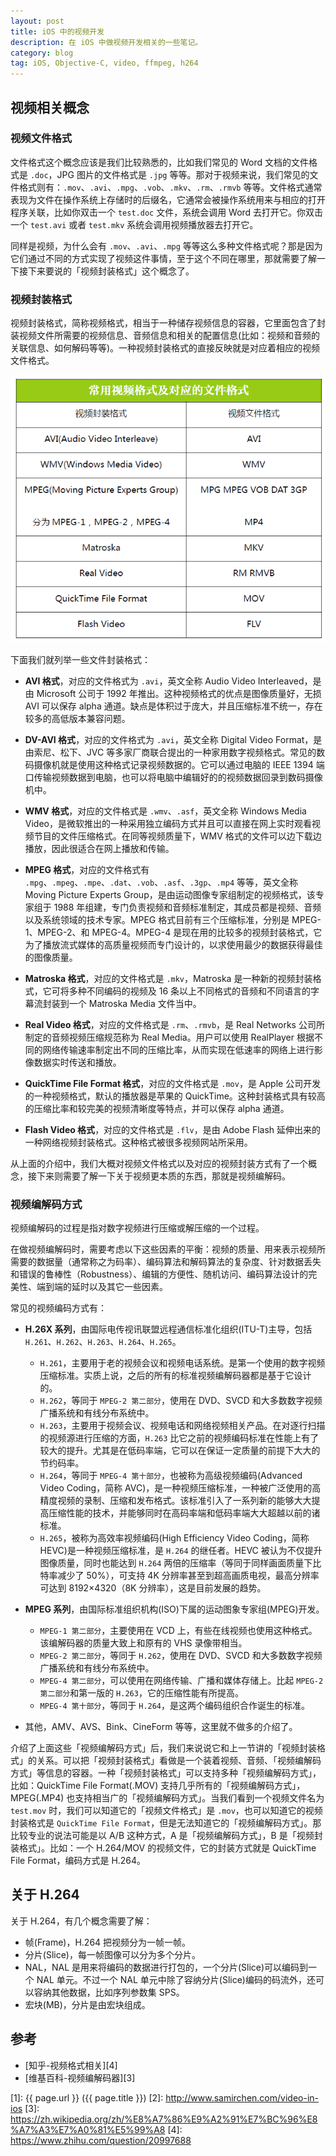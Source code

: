 ```yaml
---
layout: post
title: iOS 中的视频开发
description: 在 iOS 中做视频开发相关的一些笔记。
category: blog
tag: iOS, Objective-C, video, ffmpeg, h264
---
```



## 视频相关概念

### 视频文件格式

文件格式这个概念应该是我们比较熟悉的，比如我们常见的 Word 文档的文件格式是 `.doc`，JPG 图片的文件格式是 `.jpg` 等等。那对于视频来说，我们常见的文件格式则有：`.mov`、`.avi`、`.mpg`、`.vob`、`.mkv`、`.rm`、`.rmvb` 等等。文件格式通常表现为文件在操作系统上存储时的后缀名，它通常会被操作系统用来与相应的打开程序关联，比如你双击一个 `test.doc` 文件，系统会调用 Word 去打开它。你双击一个 `test.avi` 或者 `test.mkv` 系统会调用视频播放器去打开它。

同样是视频，为什么会有 `.mov`、`.avi`、`.mpg` 等等这么多种文件格式呢？那是因为它们通过不同的方式实现了视频这件事情，至于这个不同在哪里，那就需要了解一下接下来要说的「视频封装格式」这个概念了。




### 视频封装格式


视频封装格式，简称视频格式，相当于一种储存视频信息的容器，它里面包含了封装视频文件所需要的视频信息、音频信息和相关的配置信息(比如：视频和音频的关联信息、如何解码等等)。一种视频封装格式的直接反映就是对应着相应的视频文件格式。

![image](../../images/video-in-ios/video-format.jpg)


下面我们就列举一些文件封装格式：

- **AVI 格式**，对应的文件格式为 `.avi`，英文全称 Audio Video Interleaved，是由 Microsoft 公司于 1992 年推出。这种视频格式的优点是图像质量好，无损 AVI 可以保存 alpha 通道。缺点是体积过于庞大，并且压缩标准不统一，存在较多的高低版本兼容问题。

- **DV-AVI 格式**，对应的文件格式为 `.avi`，英文全称 Digital Video Format，是由索尼、松下、JVC 等多家厂商联合提出的一种家用数字视频格式。常见的数码摄像机就是使用这种格式记录视频数据的。它可以通过电脑的 IEEE 1394 端口传输视频数据到电脑，也可以将电脑中编辑好的的视频数据回录到数码摄像机中。

- **WMV 格式**，对应的文件格式是 `.wmv`、`.asf`，英文全称 Windows Media Video，是微软推出的一种采用独立编码方式并且可以直接在网上实时观看视频节目的文件压缩格式。在同等视频质量下，WMV 格式的文件可以边下载边播放，因此很适合在网上播放和传输。

- **MPEG 格式**，对应的文件格式有 `.mpg`、`.mpeg`、`.mpe`、`.dat`、`.vob`、`.asf`、`.3gp`、`.mp4` 等等，英文全称 Moving Picture Experts Group，是由运动图像专家组制定的视频格式，该专家组于 1988 年组建，专门负责视频和音频标准制定，其成员都是视频、音频以及系统领域的技术专家。MPEG 格式目前有三个压缩标准，分别是 MPEG-1、MPEG-2、和 MPEG-4。MPEG-4 是现在用的比较多的视频封装格式，它为了播放流式媒体的高质量视频而专门设计的，以求使用最少的数据获得最佳的图像质量。


- **Matroska 格式**，对应的文件格式是 `.mkv`，Matroska 是一种新的视频封装格式，它可将多种不同编码的视频及 16 条以上不同格式的音频和不同语言的字幕流封装到一个 Matroska Media 文件当中。

- **Real Video 格式**，对应的文件格式是 `.rm`、`.rmvb`，是 Real Networks 公司所制定的音频视频压缩规范称为 Real Media。用户可以使用 RealPlayer 根据不同的网络传输速率制定出不同的压缩比率，从而实现在低速率的网络上进行影像数据实时传送和播放。


- **QuickTime File Format 格式**，对应的文件格式是 `.mov`，是 Apple 公司开发的一种视频格式，默认的播放器是苹果的 QuickTime。这种封装格式具有较高的压缩比率和较完美的视频清晰度等特点，并可以保存 alpha 通道。



- **Flash Video 格式**，对应的文件格式是 `.flv`，是由 Adobe Flash 延伸出来的一种网络视频封装格式。这种格式被很多视频网站所采用。


从上面的介绍中，我们大概对视频文件格式以及对应的视频封装方式有了一个概念，接下来则需要了解一下关于视频更本质的东西，那就是视频编解码。


### 视频编解码方式

视频编解码的过程是指对数字视频进行压缩或解压缩的一个过程。

在做视频编解码时，需要考虑以下这些因素的平衡：视频的质量、用来表示视频所需要的数据量（通常称之为码率）、编码算法和解码算法的复杂度、针对数据丢失和错误的鲁棒性（Robustness）、编辑的方便性、随机访问、编码算法设计的完美性、端到端的延时以及其它一些因素。

常见的视频编码方式有：

- **H.26X 系列**，由国际电传视讯联盟远程通信标准化组织(ITU-T)主导，包括 `H.261`、`H.262`、`H.263`、`H.264`、`H.265`。
	- `H.261`，主要用于老的视频会议和视频电话系统。是第一个使用的数字视频压缩标准。实质上说，之后的所有的标准视频编解码器都是基于它设计的。
	- `H.262`，等同于 `MPEG-2 第二部分`，使用在 DVD、SVCD 和大多数数字视频广播系统和有线分布系统中。
	- `H.263`，主要用于视频会议、视频电话和网络视频相关产品。在对逐行扫描的视频源进行压缩的方面，`H.263` 比它之前的视频编码标准在性能上有了较大的提升。尤其是在低码率端，它可以在保证一定质量的前提下大大的节约码率。
	- `H.264`，等同于 `MPEG-4 第十部分`，也被称为高级视频编码(Advanced Video Coding，简称 AVC)，是一种视频压缩标准，一种被广泛使用的高精度视频的录制、压缩和发布格式。该标准引入了一系列新的能够大大提高压缩性能的技术，并能够同时在高码率端和低码率端大大超越以前的诸标准。
	- `H.265`，被称为高效率视频编码(High Efficiency Video Coding，简称 HEVC)是一种视频压缩标准，是 `H.264` 的继任者。HEVC 被认为不仅提升图像质量，同时也能达到 `H.264` 两倍的压缩率（等同于同样画面质量下比特率减少了 50%），可支持 4K 分辨率甚至到超高画质电视，最高分辨率可达到 8192×4320（8K 分辨率），这是目前发展的趋势。


- **MPEG 系列**，由国际标准组织机构(ISO)下属的运动图象专家组(MPEG)开发。
	- `MPEG-1 第二部分`，主要使用在 VCD 上，有些在线视频也使用这种格式。该编解码器的质量大致上和原有的 VHS 录像带相当。
	- `MPEG-2 第二部分`，等同于 `H.262`，使用在 DVD、SVCD 和大多数数字视频广播系统和有线分布系统中。
	- `MPEG-4 第二部分`，可以使用在网络传输、广播和媒体存储上。比起 `MPEG-2 第二部分`和第一版的 `H.263`，它的压缩性能有所提高。
	- `MPEG-4 第十部分`，等同于 `H.264`，是这两个编码组织合作诞生的标准。


- 其他，AMV、AVS、Bink、CineForm 等等，这里就不做多的介绍了。



介绍了上面这些「视频编解码方式」后，我们来说说它和上一节讲的「视频封装格式」的关系。可以把「视频封装格式」看做是一个装着视频、音频、「视频编解码方式」等信息的容器。一种「视频封装格式」可以支持多种「视频编解码方式」，比如：QuickTime File Format(.MOV) 支持几乎所有的「视频编解码方式」，MPEG(.MP4) 也支持相当广的「视频编解码方式」。当我们看到一个视频文件名为 `test.mov` 时，我们可以知道它的「视频文件格式」是 `.mov`，也可以知道它的视频封装格式是 `QuickTime File Format`，但是无法知道它的「视频编解码方式」。那比较专业的说法可能是以 A/B 这种方式，A 是「视频编解码方式」，B 是「视频封装格式」。比如：一个 H.264/MOV 的视频文件，它的封装方式就是 QuickTime File Format，编码方式是 H.264。



## 关于 H.264

关于 H.264，有几个概念需要了解：

- 帧(Frame)，H.264 把视频分为一帧一帧。
- 分片(Slice)，每一帧图像可以分为多个分片。
- NAL，NAL 是用来将编码的数据进行打包的，一个分片(Slice)可以编码到一个 NAL 单元。不过一个 NAL 单元中除了容纳分片(Slice)编码的码流外，还可以容纳其他数据，比如序列参数集 SPS。
- 宏块(MB)，分片是由宏块组成。




## 参考

- [知乎-视频格式相关][4]
- [维基百科-视频编解码器][3]








[SamirChen]: http://www.samirchen.com "SamirChen"
[1]: {{ page.url }} ({{ page.title }})
[2]: http://www.samirchen.com/video-in-ios
[3]: https://zh.wikipedia.org/zh/%E8%A7%86%E9%A2%91%E7%BC%96%E8%A7%A3%E7%A0%81%E5%99%A8
[4]: https://www.zhihu.com/question/20997688



